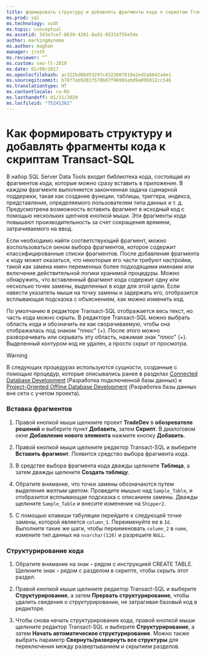 ```yaml
---
title: формировать структуру и добавлять фрагменты кода к скриптам Transact-SQL
ms.prod: sql
ms.technology: ssdt
ms.topic: conceptual
ms.assetid: 543e7ce7-8639-4281-8a91-85314755e5de
author: markingmyname
ms.author: maghan
manager: jroth
ms.reviewer: “”
ms.custom: seo-lt-2019
ms.date: 02/09/2017
ms.openlocfilehash: ac322bd8bd53297c4322607819a2ed2ab042a4e1
ms.sourcegitcommit: b78f7ab9281f570b87f96991ebd9a095812cc546
ms.translationtype: HT
ms.contentlocale: ru-RU
ms.lasthandoff: 01/31/2020
ms.locfileid: "75241361"
---
```

# <a name="how-to-outline-and-add-snippets-to-transact-sql-script"></a>Как формировать структуру и добавлять фрагменты кода к скриптам Transact-SQL

В набор SQL Server Data Tools входит библиотека кода, состоящая из фрагментов кода, которые можно сразу вставить в приложение. В каждом фрагменте выполняется законченная задача сценарной поддержки, такая как создание функции, таблицы, триггера, индекса, представления, определяемого пользователем типа данных и т. д. Предусмотрена возможность вставить фрагмент в исходный код с помощью нескольких щелчков кнопкой мыши. Эти фрагменты кода повышают производительность за счет сокращения времени, затрачиваемого на ввод.  
  
Если необходимо найти соответствующий фрагмент, можно воспользоваться окном выбора фрагментов, которое содержит классифицированные списки фрагментов. После добавления фрагмента к коду может оказаться, что некоторые его части требуют настройки, такой как замена имен переменных более подходящими именами или включение действительной логики хранимой процедуры. Можно обнаружить, что вставленный фрагмент кода содержит одну или несколько точек замены, выделенных в коде для этой цели. Если навести указатель мыши на точку замены и задержать его, отобразится всплывающая подсказка с объяснением, как можно изменить код.  
  
По умолчанию в редакторе Transact\-SQL отображается весь текст, но часть кода можно скрыть. В редакторе Transact\-SQL можно выбрать область кода и обозначить ее как сворачиваемую, чтобы она отображалась под знаком "плюс" (+). После этого можно разворачивать или скрывать эту область, нажимая знак "плюс" (+). Выделенный контуром код не удален, а просто скрыт от просмотра.  
  
> [!WARNING]  
> В следующих процедурах используются сущности, созданные с помощью процедур, которые описывались ранее в разделах [Connected Database Development](../ssdt/connected-database-development.md) (Разработка подключенной базы данных) и [Project-Oriented Offline Database Development](../ssdt/project-oriented-offline-database-development.md) (Разработка базы данных вне сети с учетом проекта).  
  
### <a name="to-insert-snippets"></a>Вставка фрагментов  
  
1.  Правой кнопкой мыши щелкните проект **TradeDev** в **обозревателе решений** и выберите пункт **Добавить**, затем **Скрипт**. В диалоговом окне **Добавление нового элемента** нажмите кнопку **Добавить**.  
  
2.  Правой кнопкой мыши щелкните редактор Transact\-SQL и выберите **Вставить фрагмент**. Появится средство выбора фрагмента кода.  
  
3.  В средстве выбора фрагмента кода дважды щелкните **Таблица**, а затем дважды щелкните **Создать таблицу**.  
  
4.  Обратите внимание, что точки замены обозначаются путем выделения желтым цветом. Проведите мышью над `Sample_Table`, и отобразится всплывающая подсказка с описанием замены. Дважды щелкните `Sample_Table` и внесите изменение на `Shipper2`.  
  
5.  С помощью клавиши табуляции перейдите к следующей точке замены, которой является `column_1`. Переименуйте ее в `Id`. Выполните такие же шаги, чтобы переименовать `column_2` в `name`, измените тип данных на `nvarchar(128)` и разрешите `NULL`.  
  
### <a name="to-outline-code"></a>Структурирование кода  
  
1.  Обратите внимание на знак **-** рядом с инструкцией CREATE TABLE. Щелкните знак **-** рядом с разделом в скрипте, чтобы скрыть этот раздел.  
  
2.  Правой кнопкой мыши щелкните редактор Transact\-SQL и выберите **Структурирование**, а затем **Прервать структурирование**, чтобы удалить сведения о структурировании, не затрагивая базовый код в редакторе.  
  
3.  Чтобы снова начать структурирование кода, правой кнопкой мыши щелкните редактор Transact\-SQL и выберите **Структурирование**, а затем **Начать автоматическое структурирование**. Можно также выбрать параметр **Свернуть/развернуть все структуры** для переключения между развертыванием и скрытием разделов.  
  
